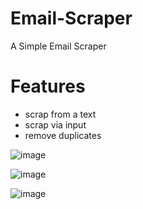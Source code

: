 # Email-Scraper
A Simple Email Scraper

# Features

- scrap from a text
- scrap via input
- remove duplicates
 
![image](https://user-images.githubusercontent.com/83004520/154788615-81f02fc0-273c-43fb-8118-08d3a3ff556f.png)

![image](https://user-images.githubusercontent.com/83004520/154788655-b12f66c3-f3ad-493a-8aad-f138e9625c96.png)

![image](https://user-images.githubusercontent.com/83004520/154788674-bae57031-ae80-4298-ba4f-83c59a5f4e0d.png)
